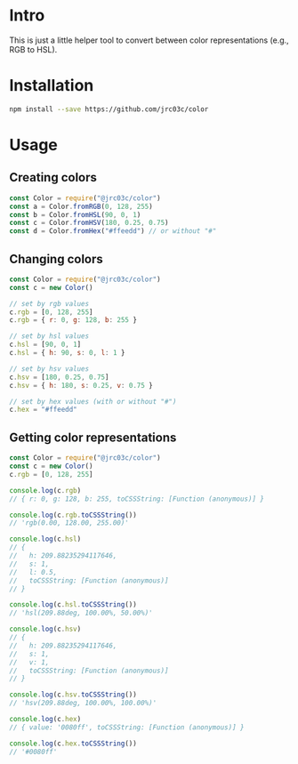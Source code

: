 # Intro

This is just a little helper tool to convert between color representations (e.g., RGB to HSL).

# Installation

```bash
npm install --save https://github.com/jrc03c/color
```

# Usage

## Creating colors

```js
const Color = require("@jrc03c/color")
const a = Color.fromRGB(0, 128, 255)
const b = Color.fromHSL(90, 0, 1)
const c = Color.fromHSV(180, 0.25, 0.75)
const d = Color.fromHex("#ffeedd") // or without "#"
```

## Changing colors

```js
const Color = require("@jrc03c/color")
const c = new Color()

// set by rgb values
c.rgb = [0, 128, 255]
c.rgb = { r: 0, g: 128, b: 255 }

// set by hsl values
c.hsl = [90, 0, 1]
c.hsl = { h: 90, s: 0, l: 1 }

// set by hsv values
c.hsv = [180, 0.25, 0.75]
c.hsv = { h: 180, s: 0.25, v: 0.75 }

// set by hex values (with or without "#")
c.hex = "#ffeedd"
```

## Getting color representations

```js
const Color = require("@jrc03c/color")
const c = new Color()
c.rgb = [0, 128, 255]

console.log(c.rgb)
// { r: 0, g: 128, b: 255, toCSSString: [Function (anonymous)] }

console.log(c.rgb.toCSSString())
// 'rgb(0.00, 128.00, 255.00)'

console.log(c.hsl)
// {
//   h: 209.88235294117646,
//   s: 1,
//   l: 0.5,
//   toCSSString: [Function (anonymous)]
// }

console.log(c.hsl.toCSSString())
// 'hsl(209.88deg, 100.00%, 50.00%)'

console.log(c.hsv)
// {
//   h: 209.88235294117646,
//   s: 1,
//   v: 1,
//   toCSSString: [Function (anonymous)]
// }

console.log(c.hsv.toCSSString())
// 'hsv(209.88deg, 100.00%, 100.00%)'

console.log(c.hex)
// { value: '0080ff', toCSSString: [Function (anonymous)] }

console.log(c.hex.toCSSString())
// '#0080ff'
```
